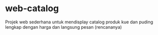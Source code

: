 # web-catalog
Projek web sederhana untuk mendisplay catalog produk kue dan puding lengkap dengan harga dan langsung pesan  (rencananya)
